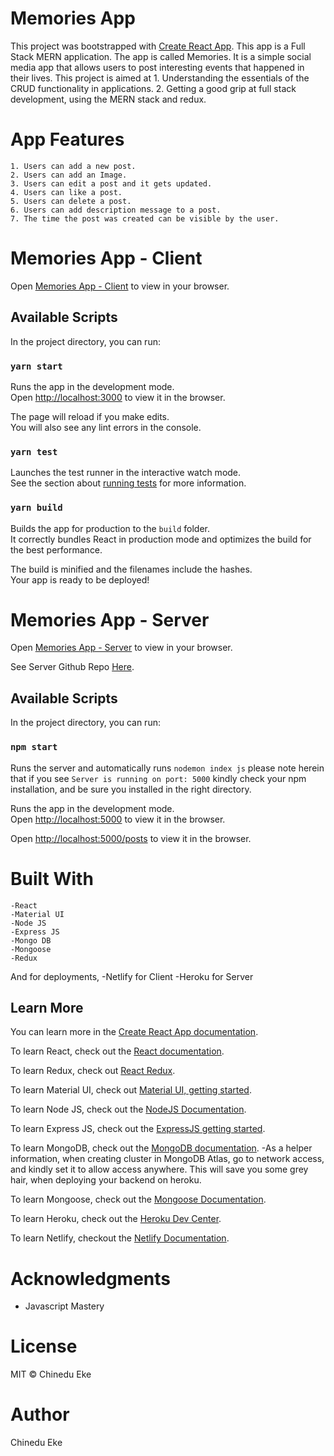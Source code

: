 # Memories App

This project was bootstrapped with [Create React App](https://github.com/facebook/create-react-app).
This app is a Full Stack MERN application. The app is called Memories. It is a simple social media app
that allows users to post interesting events that happened in their lives. This project is aimed at
    1. Understanding the essentials of the CRUD functionality in applications.
    2. Getting a good grip at full stack development, using the MERN stack and redux.

# App Features

    1. Users can add a new post.
    2. Users can add an Image.
    3. Users can edit a post and it gets updated.
    4. Users can like a post.
    5. Users can delete a post.
    6. Users can add description message to a post.
    7. The time the post was created can be visible by the user.

# Memories App - Client

Open [Memories App - Client](https://memories-app-frontend.netlify.app/) to view in your browser.
## Available Scripts

In the project directory, you can run:

### `yarn start`

Runs the app in the development mode.\
Open [http://localhost:3000](http://localhost:3000) to view it in the browser.

The page will reload if you make edits.\
You will also see any lint errors in the console.

### `yarn test`

Launches the test runner in the interactive watch mode.\
See the section about [running tests](https://facebook.github.io/create-react-app/docs/running-tests) for more information.

### `yarn build`

Builds the app for production to the `build` folder.\
It correctly bundles React in production mode and optimizes the build for the best performance.

The build is minified and the filenames include the hashes.\
Your app is ready to be deployed!

# Memories App - Server

Open [Memories App - Server](https://memories-app-backend-resource.herokuapp.com/posts) to view in your browser.

See Server Github Repo [Here](https://github.com/chayyccee/memories-server).
## Available Scripts

In the project directory, you can run:

### `npm start`

Runs the server and automatically runs `nodemon index js` 
please note herein that if you see `Server is running on port: 5000` kindly check your npm installation, and be sure you installed in the right directory.

Runs the app in the development mode.\
Open [http://localhost:5000](http://localhost:5000) to view it in the browser.

Open [http://localhost:5000/posts](http://localhost:5000/posts) to view it in the browser.

# Built With

    -React
    -Material UI
    -Node JS
    -Express JS
    -Mongo DB
    -Mongoose
    -Redux
   And for deployments,
    -Netlify for Client
    -Heroku for Server
## Learn More

You can learn more in the [Create React App documentation](https://facebook.github.io/create-react-app/docs/getting-started).

To learn React, check out the [React documentation](https://reactjs.org/).

To learn Redux, check out [React Redux](https://react-redux.js.org/).

To learn Material UI, check out [Material UI, getting started](https://material-ui.com/getting-started/installation/).

To learn Node JS, check out the [NodeJS Documentation](https://nodejs.org/en/docs/).

To learn Express JS, check out the [ExpressJS getting started](http://expressjs.com/en/starter/installing.html).

To learn MongoDB, check out the [MongoDB documentation](https://docs.mongodb.com/).
    -As a helper information, when creating cluster in MongoDB Atlas, go to network access, and kindly set it to allow access anywhere. This will save you some grey hair, when deploying your backend on heroku.

To learn Mongoose, check out the [Mongoose Documentation](https://mongoosejs.com/docs/).

To learn Heroku, check out the [Heroku Dev Center](https://devcenter.heroku.com/).

To learn Netlify, checkout the [Netlify Documentation](https://docs.netlify.com/).


# Acknowledgments
   - Javascript Mastery 
# License
  MIT © Chinedu Eke  
# Author
  Chinedu Eke
